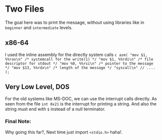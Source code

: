 # Two Files

The goal here was to print the message, without using libraries like in `beginner` and `intermediate` levels.

## x86-64

I used the inline assembly for the directly system calls
    ```c
    asm(
        "mov $1, %%rax\n" /* systemcall for the write(1) */
        "mov $1, %%rdi\n" /* file descriptor for stdout */
        "mov %0, %%rsi\n" /* pointer to the message */
        "mov $13, %%rdx\n" /* length of the message */
        "syscall\n"
        // ....
    );
    ```

## Very Low Level, DOS

For the old systems like MS-DOC, we can use the interrupt calls directly. As seen from the file `int 0x21` is the interrupt for printing a string. And also the string must end with `$` instead of a null terminator.

### Final Note:

Why going this far?, Next time just import `<stdio.h>` haha!.
